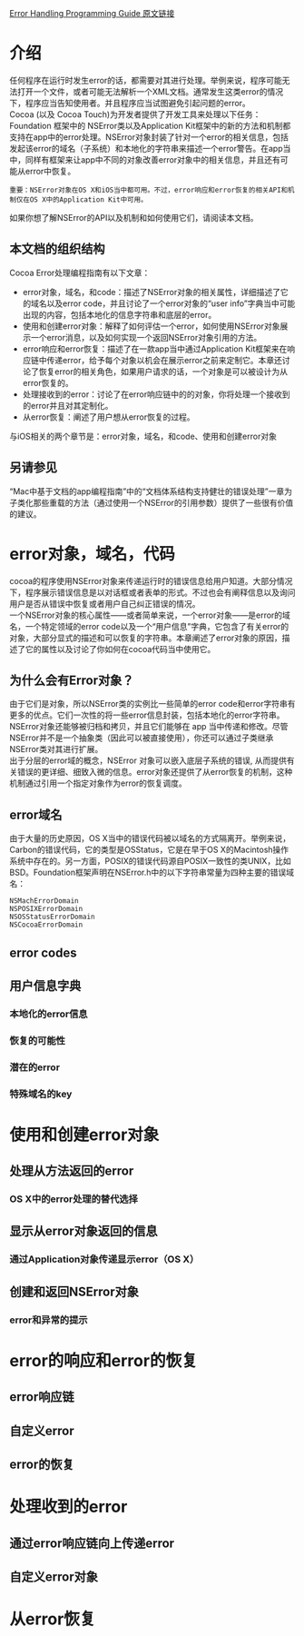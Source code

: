 [Error Handling Programming Guide 原文链接](https://developer.apple.com/library/content/documentation/Cocoa/Conceptual/ErrorHandlingCocoa/ErrorHandling/ErrorHandling.html#//apple_ref/doc/uid/TP40001806)

# 介绍
任何程序在运行时发生error的话，都需要对其进行处理。举例来说，程序可能无法打开一个文件，或者可能无法解析一个XML文档。通常发生这类error的情况下，程序应当告知使用者。并且程序应当试图避免引起问题的error。  
Cocoa (以及 Cocoa Touch)为开发者提供了开发工具来处理以下任务：Foundation 框架中的 NSError类以及Application Kit框架中的新的方法和机制都支持在app中的error处理。NSError对象封装了针对一个error的相关信息，包括发起该error的域名（子系统）和本地化的字符串来描述一个error警告。在app当中，同样有框架来让app中不同的对象改善error对象中的相关信息，并且还有可能从error中恢复。  

	重要：NSError对象在OS X和iOS当中都可用。不过，error响应和error恢复的相关API和机制仅在OS X中的Application Kit中可用。

如果你想了解NSError的API以及机制和如何使用它们，请阅读本文档。
## 本文档的组织结构
Cocoa Error处理编程指南有以下文章：

* error对象，域名，和code：描述了NSError对象的相关属性，详细描述了它的域名以及error code，并且讨论了一个error对象的“user info”字典当中可能出现的内容，包括本地化的信息字符串和底层的error。
* 使用和创建error对象：解释了如何评估一个error，如何使用NSError对象展示一个error消息，以及如何实现一个返回NSError对象引用的方法。
* error响应和error恢复：描述了在一款app当中通过Application Kit框架来在响应链中传递error，给予每个对象以机会在展示error之前来定制它。本章还讨论了恢复error的相关角色，如果用户请求的话，一个对象是可以被设计为从error恢复的。
* 处理接收到的error：讨论了在error响应链中的的对象，你将处理一个接收到的error并且对其定制化。
* 从error恢复：阐述了用户想从error恢复的过程。

与iOS相关的两个章节是：error对象，域名，和code、使用和创建error对象
## 另请参见
“Mac中基于文档的app编程指南”中的“文档体系结构支持健壮的错误处理”一章为子类化那些重载的方法（通过使用一个NSError的引用参数）提供了一些很有价值的建议。  

# error对象，域名，代码
cocoa的程序使用NSError对象来传递运行时的错误信息给用户知道。大部分情况下，程序展示错误信息是以对话框或者表单的形式。不过也会有阐释信息以及询问用户是否从错误中恢复或者用户自己纠正错误的情况。  
一个NSError对象的核心属性——或者简单来说，一个error对象——是error的域名，一个特定领域的error code以及一个“用户信息”字典，它包含了有关error的对象，大部分显式的描述和可以恢复的字符串。本章阐述了error对象的原因，描述了它的属性以及讨论了你如何在cocoa代码当中使用它。
## 为什么会有Error对象？
由于它们是对象，所以NSError类的实例比一些简单的error code和error字符串有更多的优点。它们一次性的将一些error信息封装，包括本地化的error字符串。NSError对象还能够被归档和拷贝，并且它们能够在 app 当中传递和修改。尽管NSError并不是一个抽象类（因此可以被直接使用），你还可以通过子类继承NSError类对其进行扩展。  
出于分层的error域的概念，NSError 对象可以嵌入底层子系统的错误, 从而提供有关错误的更详细、细致入微的信息。error对象还提供了从error恢复的机制，这种机制通过引用一个指定对象作为error的恢复调度。
## error域名
由于大量的历史原因，OS X当中的错误代码被以域名的方式隔离开。举例来说，Carbon的错误代码，它的类型是OSStatus，它是在早于OS X的Macintosh操作系统中存在的。另一方面，POSIX的错误代码源自POSIX一致性的类UNIX，比如BSD。Foundation框架声明在NSError.h中的以下字符串常量为四种主要的错误域名：  

	NSMachErrorDomain
	NSPOSIXErrorDomain
	NSOSStatusErrorDomain
	NSCocoaErrorDomain


## error codes

## 用户信息字典

### 本地化的error信息

### 恢复的可能性

### 潜在的error

### 特殊域名的key

# 使用和创建error对象

## 处理从方法返回的error

### OS X中的error处理的替代选择

## 显示从error对象返回的信息

### 通过Application对象传递显示error（OS X）

## 创建和返回NSError对象

### error和异常的提示

# error的响应和error的恢复

## error响应链

## 自定义error

## error的恢复

# 处理收到的error

## 通过error响应链向上传递error

## 自定义error对象

# 从error恢复